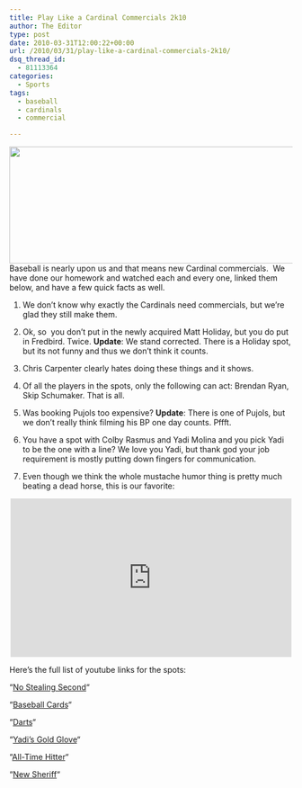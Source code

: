 ```yaml
---
title: Play Like a Cardinal Commercials 2k10
author: The Editor
type: post
date: 2010-03-31T12:00:22+00:00
url: /2010/03/31/play-like-a-cardinal-commercials-2k10/
dsq_thread_id:
  - 81113364
categories:
  - Sports
tags:
  - baseball
  - cardinals
  - commercial

---
```

[<img class="aligncenter size-full wp-image-3763" title="play_like_a_cardinal" src="http://punchingkitty.com/wp-content/uploads/2010/03/play_like_a_cardinal.jpg" alt="" width="600" height="208" srcset="http://media.punchingkitty.com/wordpress/2010/03/play_like_a_cardinal.jpg 600w, http://media.punchingkitty.com/wordpress/2010/03/play_like_a_cardinal-300x104.jpg 300w" sizes="(max-width: 600px) 100vw, 600px" />][1]Baseball is nearly upon us and that means new Cardinal commercials.  We have done our homework and watched each and every one, linked them below, and have a few quick facts as well.

1. We don&#8217;t know why exactly the Cardinals need commercials, but we&#8217;re glad they still make them.

2. Ok, so  you don&#8217;t put in the newly acquired Matt Holiday, but you do put in Fredbird. Twice. **Update**: We stand corrected. There is a Holiday spot, but its not funny and thus we don&#8217;t think it counts.

3. Chris Carpenter clearly hates doing these things and it shows.

4. Of all the players in the spots, only the following can act: Brendan Ryan, Skip Schumaker. That is all.

5. Was booking Pujols too expensive? **Update**: There is one of Pujols, but we don&#8217;t really think filming his BP one day counts. Pffft.

6. You have a spot with Colby Rasmus and Yadi Molina and you pick Yadi to be the one with a line? We love you Yadi, but thank god your job requirement is mostly putting down fingers for communication.

7. Even though we think the whole mustache humor thing is pretty much beating a dead horse, this is our favorite:

<span class="embed-youtube" style="text-align:center; display: block;"><iframe class='youtube-player' type='text/html' width='500' height='282' src='http://www.youtube.com/embed/X2nODLYQJXM?version=3&#038;rel=1&#038;fs=1&#038;autohide=2&#038;showsearch=0&#038;showinfo=1&#038;iv_load_policy=1&#038;wmode=transparent' allowfullscreen='true' style='border:0;'></iframe></span>

Here&#8217;s the full list of youtube links for the spots:

&#8220;<a href="http://www.youtube.com/watch?v=n2-0gN5kbgA" target="_blank">No Stealing Second</a>&#8220;

&#8220;<a href="http://www.youtube.com/watch?v=GRLMukJfYRI" target="_blank">Baseball Cards</a>&#8220;

&#8220;<a href="http://www.youtube.com/watch?v=ara3QBXXicU" target="_blank">Darts</a>&#8220;

&#8220;<a href="http://www.youtube.com/watch?v=U9sbwUgAjvU" target="_blank">Yadi&#8217;s Gold Glove</a>&#8220;

&#8220;<a href="http://www.youtube.com/watch?v=S1zI6iUMhxo" target="_blank">All-Time Hitter</a>&#8220;

&#8220;<a href="http://www.youtube.com/watch?v=X2nODLYQJXM" target="_blank">New Sheriff</a>&#8220;

 [1]: http://punchingkitty.com/wp-content/uploads/2010/03/play_like_a_cardinal.jpg